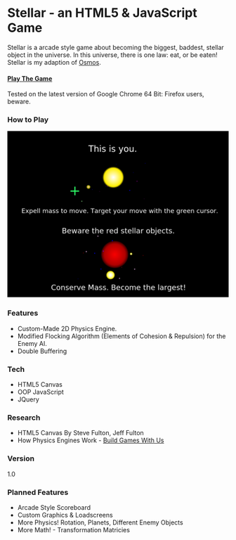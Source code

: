 # Stellar - an HTML5 & JavaScript Game

Stellar is a arcade style game about becoming the biggest, baddest, stellar object in the universe. In this universe, there is one law: eat, or be eaten! Stellar is my adaption of [Osmos](http://www.osmos-game.com/).

#### [Play The Game](http://ugotsoul.github.io/Stellar/)  
Tested on the latest version of Google Chrome 64 Bit: Firefox users, beware.

### How to Play
![How To Play](https://raw.githubusercontent.com/ugotsoul/Stellar/master/static/imgs/help.png "How To Play")

### Features
 - Custom-Made 2D Physics Engine.  
 - Modified Flocking Algorithm (Elements of Cohesion & Repulsion) for the Enemy AI.
 - Double Buffering

### Tech
 - HTML5 Canvas
 - OOP JavaScript
 - JQuery  

### Research
 - HTML5 Canvas By Steve Fulton, Jeff Fulton
 - How Physics Engines Work - [Build Games With Us](http://buildnewgames.com/gamephysics/)
 
### Version
1.0

### Planned Features
- Arcade Style Scoreboard  
- Custom Graphics & Loadscreens
- More Physics! Rotation, Planets, Different Enemy Objects
- More Math! - Transformation Matricies





